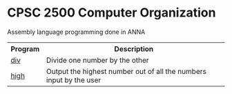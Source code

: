 # CPSC 2500 Computer Organization

Assembly language programming done in ANNA

<table>
  <tr>
    <th>Program</th>
    <th>Description</th>
  </tr>
  <tr>
    <td><a href="./div">div</a></td>
    <td>Divide one number by the other</td>
  </tr>
  <tr>
    <td><a href="./high">high</a></td>
    <td>Output the highest number out of all the numbers input by the user</td>
  </tr>
</table>
